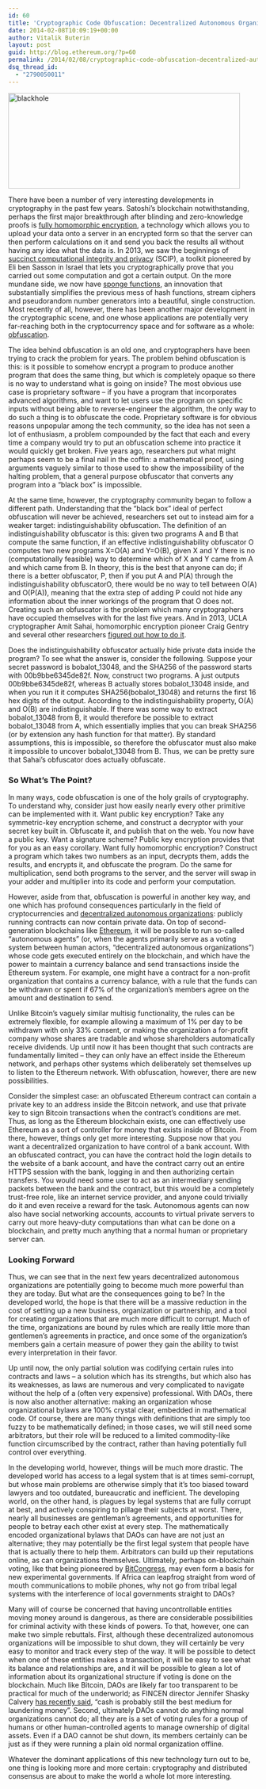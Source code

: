 ```yaml
---
id: 60
title: 'Cryptographic Code Obfuscation: Decentralized Autonomous Organizations Are About to Take a Huge Leap Forward'
date: 2014-02-08T10:09:19+00:00
author: Vitalik Buterin
layout: post
guid: http://blog.ethereum.org/?p=60
permalink: /2014/02/08/cryptographic-code-obfuscation-decentralized-autonomous-organizations-are-about-to-take-a-huge-leap-forward/
dsq_thread_id:
  - "2790050011"
---
```

<img class="alignnone size-full wp-image-80" src="https://blog.ethereum.org/wp-content/uploads/2013/12/blackhole.jpg" alt="blackhole" width="468" height="193" />

There have been a number of very interesting developments in cryptography in the past few years. Satoshi’s blockchain notwithstanding, perhaps the first major breakthrough after blinding and zero-knowledge proofs is <a href="http://en.wikipedia.org/wiki/Homomorphic_encryption#Fully_homomorphic_encryption">fully homomorphic encryption</a>, a technology which allows you to upload your data onto a server in an encrypted form so that the server can then perform calculations on it and send you back the results all without having any idea what the data is. In 2013, we saw the beginnings of <a href="http://www.scipr-lab.org/">succinct computational integrity and privacy</a> (SCIP), a toolkit pioneered by Eli ben Sasson in Israel that lets you cryptographically prove that you carried out some computation and got a certain output. On the more mundane side, we now have <a href="http://en.wikipedia.org/wiki/Sponge_function">sponge functions</a>, an innovation that substantially simplifies the previous mess of hash functions, stream ciphers and pseudorandom number generators into a beautiful, single construction. Most recently of all, however, there has been another major development in the cryptographic scene, and one whose applications are potentially very far-reaching both in the cryptocurrency space and for software as a whole: <a href="http://www.wired.com/wiredscience/2014/02/cryptography-breakthrough/">obfuscation</a>.

The idea behind obfuscation is an old one, and cryptographers have been trying to crack the problem for years. The problem behind obfuscation is this: is it possible to somehow encrypt a program to produce another program that does the same thing, but which is completely opaque so there is no way to understand what is going on inside? The most obvious use case is proprietary software – if you have a program that incorporates advanced algorithms, and want to let users use the program on specific inputs without being able to reverse-engineer the algorithm, the only way to do such a thing is to obfuscate the code. Proprietary software is for obvious reasons unpopular among the tech community, so the idea has not seen a lot of enthusiasm, a problem compounded by the fact that each and every time a company would try to put an obfuscation scheme into practice it would quickly get broken. Five years ago, researchers put what might perhaps seem to be a final nail in the coffin: a mathematical proof, using arguments vaguely similar to those used to show the impossibility of the halting problem, that a general purpose obfuscator that converts any program into a “black box” is impossible.

At the same time, however, the cryptography community began to follow a different path. Understanding that the “black box” ideal of perfect obfuscation will never be achieved, researchers set out to instead aim for a weaker target: indistinguishability obfuscation. The definition of an indistinguishability obfuscator is this: given two programs A and B that compute the same function, if an effective indistinguishability obfuscator O computes two new programs X=O(A) and Y=O(B), given X and Y there is no (computationally feasible) way to determine which of X and Y came from A and which came from B. In theory, this is the best that anyone can do; if there is a better obfuscator, P, then if you put A and P(A) through the indistinguishability obfuscatorO, there would be no way to tell between O(A) and O(P(A)), meaning that the extra step of adding P could not hide any information about the inner workings of the program that O does not. Creating such an obfuscator is the problem which many cryptographers have occupied themselves with for the last five years. And in 2013, UCLA cryptographer Amit Sahai, homomorphic encryption pioneer Craig Gentry and several other researchers <a href="http://eprint.iacr.org/2013/451">figured out how to do it</a>.

Does the indistinguishability obfuscator actually hide private data inside the program? To see what the answer is, consider the following. Suppose your secret password is bobalot_13048, and the SHA256 of the password starts with 00b9bbe6345de82f. Now, construct two programs. A just outputs 00b9bbe6345de82f, whereas B actually stores bobalot_13048 inside, and when you run it it computes SHA256(bobalot_13048) and returns the first 16 hex digits of the output. According to the indistinguishability property, O(A) and O(B) are indistinguishable. If there was some way to extract bobalot_13048 from B, it would therefore be possible to extract bobalot_13048 from A, which essentially implies that you can break SHA256 (or by extension any hash function for that matter). By standard assumptions, this is impossible, so therefore the obfuscator must also make it impossible to uncover bobalot_13048 from B. Thus, we can be pretty sure that Sahai’s obfuscator does actually obfuscate.
<h3>So What’s The Point?</h3>
In many ways, code obfuscation is one of the holy grails of cryptography. To understand why, consider just how easily nearly every other primitive can be implemented with it. Want public key encryption? Take any symmetric-key encryption scheme, and construct a decryptor with your secret key built in. Obfuscate it, and publish that on the web. You now have a public key. Want a signature scheme? Public key encryption provides that for you as an easy corollary. Want fully homomorphic encryption? Construct a program which takes two numbers as an input, decrypts them, adds the results, and encrypts it, and obfuscate the program. Do the same for multiplication, send both programs to the server, and the server will swap in your adder and multiplier into its code and perform your computation.

However, aside from that, obfuscation is powerful in another key way, and one which has profound consequences particularly in the field of cryptocurrencies and <a href="http://bitcoinmagazine.com/7050/bootstrapping-a-decentralized-autonomous-corporation-part-i/">decentralized autonomous organizations</a>: publicly running contracts can now contain private data. On top of second-generation blockchains like <a href="http://ethereum.org/">Ethereum</a>, it will be possible to run so-called “autonomous agents” (or, when the agents primarily serve as a voting system between human actors, “decentralized autonomous organizations”) whose code gets executed entirely on the blockchain, and which have the power to maintain a currency balance and send transactions inside the Ethereum system. For example, one might have a contract for a non-profit organization that contains a currency balance, with a rule that the funds can be withdrawn or spent if 67% of the organization’s members agree on the amount and destination to send.

Unlike Bitcoin’s vaguely similar multisig functionality, the rules can be extremely flexible, for example allowing a maximum of 1% per day to be withdrawn with only 33% consent, or making the organization a for-profit company whose shares are tradable and whose shareholders automatically receive dividends. Up until now it has been thought that such contracts are fundamentally limited – they can only have an effect inside the Ethereum network, and perhaps other systems which deliberately set themselves up to listen to the Ethereum network. With obfuscation, however, there are new possibilities.

Consider the simplest case: an obfuscated Ethereum contract can contain a private key to an address inside the Bitcoin network, and use that private key to sign Bitcoin transactions when the contract’s conditions are met. Thus, as long as the Ethereum blockchain exists, one can effectively use Ethereum as a sort of controller for money that exists inside of Bitcoin. From there, however, things only get more interesting. Suppose now that you want a decentralized organization to have control of a bank account. With an obfuscated contract, you can have the contract hold the login details to the website of a bank account, and have the contract carry out an entire HTTPS session with the bank, logging in and then authorizing certain transfers. You would need some user to act as an intermediary sending packets between the bank and the contract, but this would be a completely trust-free role, like an internet service provider, and anyone could trivially do it and even receive a reward for the task. Autonomous agents can now also have social networking accounts, accounts to virtual private servers to carry out more heavy-duty computations than what can be done on a blockchain, and pretty much anything that a normal human or proprietary server can.
<h3>Looking Forward</h3>
Thus, we can see that in the next few years decentralized autonomous organizations are potentially going to become much more powerful than they are today. But what are the consequences going to be? In the developed world, the hope is that there will be a massive reduction in the cost of setting up a new business, organization or partnership, and a tool for creating organizations that are much more difficult to corrupt. Much of the time, organizations are bound by rules which are really little more than gentlemen’s agreements in practice, and once some of the organization’s members gain a certain measure of power they gain the ability to twist every interpretation in their favor.

Up until now, the only partial solution was codifying certain rules into contracts and laws – a solution which has its strengths, but which also has its weaknesses, as laws are numerous and very complicated to navigate without the help of a (often very expensive) professional. With DAOs, there is now also another alternative: making an organization whose organizational bylaws are 100% crystal clear, embedded in mathematical code. Of course, there are many things with definitions that are simply too fuzzy to be mathematically defined; in those cases, we will still need some arbitrators, but their role will be reduced to a limited commodity-like function circumscribed by the contract, rather than having potentially full control over everything.

In the developing world, however, things will be much more drastic. The developed world has access to a legal system that is at times semi-corrupt, but whose main problems are otherwise simply that it’s too biased toward lawyers and too outdated, bureaucratic and inefficient. The developing world, on the other hand, is plagues by legal systems that are fully corrupt at best, and actively conspiring to pillage their subjects at worst. There, nearly all businesses are gentleman’s agreements, and opportunities for people to betray each other exist at every step. The mathematically encoded organizational bylaws that DAOs can have are not just an alternative; they may potentially be the first legal system that people have that is actually there to help them. Arbitrators can build up their reputations online, as can organizations themselves. Ultimately, perhaps on-blockchain voting, like that being pioneered by <a href="http://bitcongress.org/">BitCongress</a>, may even form a basis for new experimental governments. If Africa can leapfrog straight from word of mouth communications to mobile phones, why not go from tribal legal systems with the interference of local governments straight to DAOs?

Many will of course be concerned that having uncontrollable entities moving money around is dangerous, as there are considerable possibilities for criminal activity with these kinds of powers. To that, however, one can make two simple rebuttals. First, although these decentralized autonomous organizations will be impossible to shut down, they will certainly be very easy to monitor and track every step of the way. It will be possible to detect when one of these entities makes a transaction, it will be easy to see what its balance and relationships are, and it will be possible to glean a lot of information about its organizational structure if voting is done on the blockchain. Much like Bitcoin, DAOs are likely far too transparent to be practical for much of the underworld; as FINCEN director Jennifer Shasky Calvery <a href="http://www.slate.com/articles/technology/future_tense/2014/02/bitcoin_money_laundering_allegations_cash_is_still_king.html">has recently said</a>, “cash is probably still the best medium for laundering money”. Second, ultimately DAOs cannot do anything normal organizations cannot do; all they are is a set of voting rules for a group of humans or other human-controlled agents to manage ownership of digital assets. Even if a DAO cannot be shut down, its members certainly can be just as if they were running a plain old normal organization offline.

Whatever the dominant applications of this new technology turn out to be, one thing is looking more and more certain: cryptography and distributed consensus are about to make the world a whole lot more interesting.